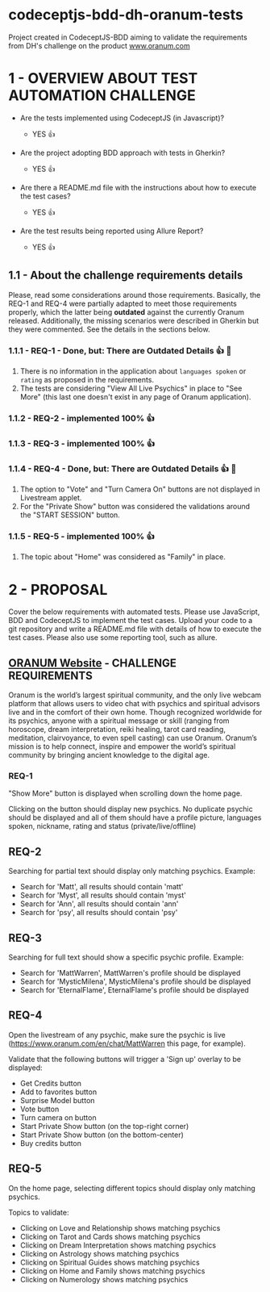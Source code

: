 # codeceptjs-bdd-dh-oranum-tests

Project created in CodeceptJS-BDD aiming to validate the requirements from DH's challenge on the product www.oranum.com

# 1 - OVERVIEW ABOUT TEST AUTOMATION CHALLENGE

- Are the tests implemented using CodeceptJS (in Javascript)?
  - YES 👍

- Are the project adopting BDD approach with tests in Gherkin? 
  - YES 👍

- Are there a README.md file with the instructions about how to execute the test cases?
  - YES 👍

- Are the test results being reported using Allure Report?
  - YES 👍

## 1.1 - About the challenge requirements details

Please, read some considerations around those requirements.
Basically, the REQ-1 and REQ-4 were partially adapted to meet those requirements properly, which the latter being **outdated** against the currently Oranum released. Additionally, the missing scenarios were described in Gherkin but they were commented. See the details in the sections below.

### 1.1.1 - REQ-1 - Done, but: There are Outdated Details 👍 🙋

1) There is no information in the application about `languages spoken` or `rating` as proposed in the requirements.
2) The tests are considering "View All Live Psychics" in place to "See More" (this last one doesn't exist in any page of Oranum application).

### 1.1.2 - REQ-2 - implemented 100% 👍

### 1.1.3 - REQ-3 - implemented 100% 👍

### 1.1.4 - REQ-4 - Done, but: There are Outdated Details 👍 🙋

1) The option to "Vote" and "Turn Camera On" buttons are not displayed in Livestream applet.
2) For the "Private Show" button was considered the validations around the "START SESSION" button.

### 1.1.5 - REQ-5 - implemented 100% 👍

1) The topic about "Home" was considered as "Family" in place.

# 2 - PROPOSAL

Cover the below requirements with automated tests. Please use JavaScript, BDD and CodeceptJS to implement the test cases. Upload your code to a git repository and write a README.md file with details of how to execute the test cases. Please also use some reporting tool, such as allure.

## [ORANUM Website](www.oranum.com) - CHALLENGE REQUIREMENTS

Oranum is the world’s largest spiritual community, and the only live webcam platform that allows users to video chat with psychics and spiritual advisors live and in the comfort of their own home. Though recognized worldwide for its psychics, anyone with a spiritual message or skill (ranging from horoscope, dream interpretation, reiki healing, tarot card reading, meditation, clairvoyance, to even spell casting) can use Oranum. Oranum’s mission is to help connect, inspire and empower the world’s spiritual community by bringing ancient knowledge to the digital age.

### REQ-1

"Show More" button is displayed when scrolling down the home page.

Clicking on the button should display new psychics. No duplicate psychic should be displayed and all of them should have a profile picture, languages spoken, nickname, rating and status (private/live/offline)

## REQ-2

Searching for partial text should display only matching psychics. Example:

- Search for 'Matt', all results should contain 'matt'
- Search for 'Myst', all results should contain 'myst'
- Search for 'Ann', all results should contain 'ann'
- Search for 'psy', all results should contain 'psy'

## REQ-3

Searching for full text should show a specific psychic profile. Example:

- Search for 'MattWarren', MattWarren's profile should be displayed
- Search for 'MysticMilena', MysticMilena's profile should be displayed
- Search for 'EternalFlame', EternalFlame's profile should be displayed

## REQ-4

Open the livestream of any psychic, make sure the psychic is live (https://www.oranum.com/en/chat/MattWarren this page, for example).

Validate that the following buttons will trigger a 'Sign up' overlay to be displayed:

- Get Credits button
- Add to favorites button
- Surprise Model button
- Vote button
- Turn camera on button
- Start Private Show button (on the top-right corner)
- Start Private Show button (on the bottom-center)
- Buy credits button

## REQ-5

On the home page, selecting different topics should display only matching psychics.

Topics to validate:

- Clicking on Love and Relationship shows matching psychics
- Clicking on Tarot and Cards shows matching psychics
- Clicking on Dream Interpretation shows matching psychics
- Clicking on Astrology shows matching psychics
- Clicking on Spiritual Guides shows matching psychics
- Clicking on Home and Family shows matching psychics
- Clicking on Numerology shows matching psychics
